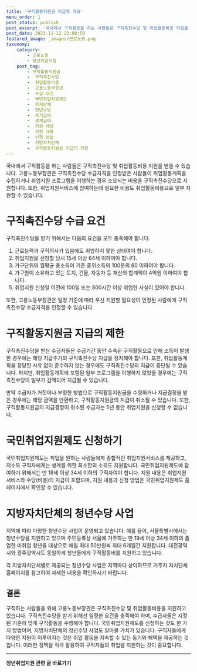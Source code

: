```yaml
---
title: '구직활동지원금 지급의 개요'
menu_order: 1
post_status: publish
post_excerpt: '국내에서 구직활동을 하는 사람들은 구직촉진수당 및 취업활동비용 지원을 받을 수 있습니다. 고용노동부장관은 구직촉진수당 수급자격을 인정받은 사람들이 취업활동계획을 수립하거나 취업지원 프로그램을 이행하는 경우 소요되는 비용을 구직촉진수당으로 지원합니다. 또한, 취업지원서비스에 참여하는데 필요한 비용도 취업활동비용으로 일부 지원할 수 있습니다.'
post_date: 2023-11-12 23:00:59
featured_image: _images/근로노동.png
taxonomy:
    category:
        - 근로노동
        - 청년취업지원
    post_tag:
        - 구직활동지원금
        -  구직촉진수당
        -  취업활동비용
        -  고용노동부장관
        -  수급 요건
        -  국민취업지원제도
        -  자치단체
        -  청년수당
        -  주거급여
        -  생계급여
        -  지원 대상
        -  지원 내용
        -  신청 방법
        -  지방자치단체
        -  구직활동지원금 지급의 제한
---
```



국내에서 구직활동을 하는 사람들은 구직촉진수당 및 취업활동비용 지원을 받을 수 있습니다. 고용노동부장관은 구직촉진수당 수급자격을 인정받은 사람들이 취업활동계획을 수립하거나 취업지원 프로그램을 이행하는 경우 소요되는 비용을 구직촉진수당으로 지원합니다. 또한, 취업지원서비스에 참여하는데 필요한 비용도 취업활동비용으로 일부 지원할 수 있습니다.

# 구직촉진수당 수급 요건

구직촉진수당을 받기 위해서는 다음의 요건을 모두 충족해야 합니다.
1. 근로능력과 구직의사가 있음에도 취업하지 못한 상태여야 합니다.
2. 취업지원을 신청할 당시 15세 이상 64세 이하여야 합니다.
3. 가구단위의 월평균 총소득이 기준 중위소득의 100분의 60 이하여야 합니다.
4. 가구원이 소유하고 있는 토지, 건물, 자동차 등 재산의 합계액이 4억원 이하여야 합니다.
5. 취업지원 신청일 이전에 100일 또는 800시간 이상 취업한 사실이 있어야 합니다.

또한, 고용노동부장관은 일정 기준에 따라 우선 지원할 필요성이 인정된 사람에게 구직촉진수당 수급자격을 인정할 수 있습니다.

# 구직활동지원금 지급의 제한

구직촉진수당을 받는 수급자들은 수급기간 동안 수속된 구직활동으로 인해 소득이 발생한 경우에는 해당 지급주기의 구직촉진수당 지급을 정지해야 합니다. 또한, 취업활동계획을 정당한 사유 없이 준수하지 않는 경우에도 구직촉진수당의 지급이 중단될 수 있습니다. 하지만, 취업활동계획에 포함된 일부 프로그램을 이행하지 않았을 경우에는 구직촉진수당의 일부가 감액되어 지급될 수 있습니다.

만약 수급자가 거짓이나 부정한 방법으로 구직활동지원금을 수령하거나 지급결정을 받은 경우에는 해당 금액을 반환하고, 구직활동지원금의 지급이 취소될 수 있습니다. 또한, 구직활동지원금의 지급결정이 취소된 수급자는 5년 동안 취업지원을 신청할 수 없습니다.

# 국민취업지원제도 신청하기

국민취업지원제도는 취업을 원하는 사람들에게 종합적인 취업지원서비스를 제공하고, 저소득 구직자에게는 생계를 위한 최소한의 소득도 지원합니다. 국민취업지원제도에 참여하기 위해서는 만 18세 이상 34세 이하의 구직자여야 합니다. 지원 내용은 취업지원 서비스와 수당(비용)의 지급이 포함되며, 지원 내용과 신청 방법은 국민취업지원제도 홈페이지에서 확인할 수 있습니다.

# 지방자치단체의 청년수당 사업

지역에 따라 다양한 청년수당 사업이 운영되고 있습니다. 예를 들어, 서울특별시에서는 청년수당을 지원하고 있으며 주민등록상 서울에 거주하는 만 19세 이상 34세 이하의 졸업한 미취업 청년을 대상으로 매월 최대 50만원씩 최대 6개월간 지원합니다. 대전광역시와 광주광역시도 동일하게 청년들에게 구직활동비를 지원하고 있습니다. 

각 지방자치단체별로 제공되는 청년수당 사업은 지역마다 상이하므로 거주지 자치단체 홈페이지를 참고하여 자세한 내용을 확인하시기 바랍니다.

## 결론

구직하는 사람들을 위해 고용노동부장관은 구직촉진수당 및 취업활동비용을 지원하고 있습니다. 구직촉진수당을 받기 위해선 일정한 요건을 충족해야 하며, 수급자들은 지정된 기준에 맞게 구직활동을 수행해야 합니다. 국민취업지원제도를 신청하는 것도 한 가지 방법이며, 지방자치단체의 청년수당 사업도 알아볼 가치가 있습니다. 구직자들에게 다양한 지원이 이루어지는 것은 취업 활동을 지속할 수 있는 동기와 혜택을 제공하는 것입니다. 이러한 정책을 적극 활용하여 구직자들의 취업을 지원하는 것이 중요합니다.
<!-- wp:separator -->
<hr class="wp-block-separator has-alpha-channel-opacity"/>
<!-- /wp:separator -->

<!-- wp:group {"backgroundColor":"base","layout":{"type":"constrained"}} -->
<div class="wp-block-group has-base-background-color has-background"><!-- wp:paragraph {"align":"center","fontSize":"medium"} -->
<p class="has-text-align-center has-large-font-size"><strong>청년취업지원 관련 글 바로가기</strong></p>
<!-- /wp:paragraph -->


<!-- wp:latest-posts
{"categories":[{"id":12739,"count":19,"description":"","link":"https://uknowlaw.com/category/%ec%b2%ad%eb%85%84%ec%b7%a8%ec%97%85%ec%a7%80%ec%9b%90/","name":"청년취업지원","slug":"청년취업지원","taxonomy":"category","parent":0,"meta":[],"_links":{"self":[{"href":"https://uknowlaw.com/wp-json/wp/v2/categories/12739"}],"collection":[{"href":"https://uknowlaw.com/wp-json/wp/v2/categories"}],"about":[{"href":"https://uknowlaw.com/wp-json/wp/v2/taxonomies/category"}],"wp:post_type":[{"href":"https://uknowlaw.com/wp-json/wp/v2/posts?categories=12739"}],"curies":[{"name":"wp","href":"https://api.w.org/{rel}","templated":true}]}}],"postsToShow":100,"excerptLength":28,"postLayout":"grid","columns":2,"featuredImageAlign":"left","featuredImageSizeSlug":"large","fontSize":"medium"} /--></div>
<!-- /wp:group -->